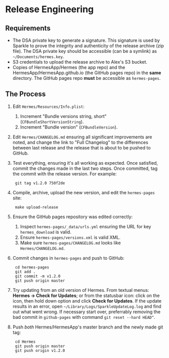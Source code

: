 Release Engineering
===================

Requirements
------------

- The DSA private key to generate a signature. This signature is used by
  Sparkle to prove the integrity and authenticity of the release archive (zip
  file). The DSA private key should be accessible (can be a symlink) as
  `~/Documents/hermes.key`.
- S3 credentials to upload the release archive to Alex's S3 bucket.
- Copies of HermesApp/Hermes (the app repo) and the
  HermesApp/HermesApp.github.io (the GitHub pages repo) in the **same**
  directory. The GitHub pages repo **must** be accessible as `hermes-pages`.

The Process
-----------

1. Edit `Hermes/Resources/Info.plist`:
    1. Increment "Bundle versions string, short"
       (`CFBundleShortVersionString`).
    2. Increment "Bundle version" (`CFBundleVersion`).

2. Edit `Hermes/CHANGELOG.md` ensuring all significant improvements are noted,
   and change the link to "Full Changelog" to the differences between last
   release and the release that is about to be pushed to GitHub.

3. Test everything, ensuring it's all working as expected. Once satisfied,
   commit the changes made in the last two steps. Once committed, tag the
   commit with the release version. For example:

        git tag v1.2.0 750f2de


4. Compile, archive, upload the new version, and edit the `hermes-pages` site:

        make upload-release

5. Ensure the GitHub pages repository was edited correctly:
    1. Inspect `hermes-pages/_data/urls.yml` ensuring the URL for key
       `hermes_download` is valid.
    2. Ensure `hermes-pages/versions.xml` is valid XML.
    3. Make sure `hermes-pages/CHANGELOG.md` looks like `Hermes/CHANGELOG.md`.

6. Commit changes in `hermes-pages` and push to GitHub:

        cd hermes-pages
        git add .
        git commit -m v1.2.0
        git push origin master

7. Try updating from an old version of Hermes. From textual menus:
   **Hermes → Check for Updates**; or from the statusbar icon: click on the
   icon, then hold down option and click **Check for Updates**. If the update
   results in an error, open `~/Library/Logs/SparkleUpdateLog.log` and find
   out what went wrong. If necessary start over, preferrably removing the bad
   commit in `github-pages` with command `git reset --hard HEAD^`.

8. Push *both* Hermes/HermesApp's master branch and the newly made git tag:

        cd Hermes
        git push origin master
        git push origin v1.2.0
